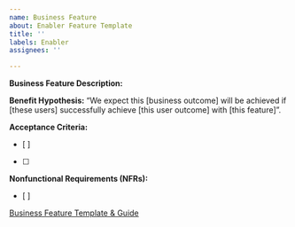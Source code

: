 ```yaml
---
name: Business Feature
about: Enabler Feature Template
title: ''
labels: Enabler
assignees: ''

---
```


**Business Feature Description:** 


**Benefit Hypothesis:** 
“We expect this [business outcome] will be achieved if [these users] successfully achieve [this user outcome] with [this feature]”.


**Acceptance Criteria:**
- [ ] 
- [ ] 


**Nonfunctional Requirements (NFRs):** 
- [ ]

[Business Feature Template & Guide](https://paladinarcher.sharepoint.com/:w:/g/EQOaMl-O_ZlCs6EF3nFO8-wBwDQqTYgrV2Ic9Nvud2xGnQ?e=fLo3wa)
